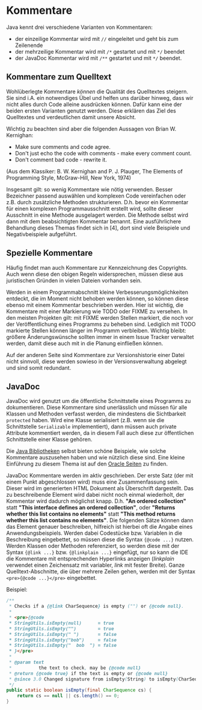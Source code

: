 # Kommentare

Java kennt drei verschiedene Varianten von Kommentaren:
 - der einzeilige Kommentar wird mit `//` eingeleitet und geht bis zum Zeilenende
 - der mehrzeilige Kommentar wird mit `/*` gestartet und mit `*/` beendet
 - der JavaDoc Kommentar wird mit `/**` gestartet und mit `*/` beendet. 
      
## Kommentare zum Quelltext

Wohlüberlegte Kommentare *können* die Qualität des Quelltextes steigern. Sie sind i.A. ein notwendiges Übel und 
helfen uns darüber hinweg, dass wir nicht alles durch Code alleine ausdrücken können. Dafür kann eine der beiden
ersten Varianten genutzt werden. Diese erklären das Ziel des Quelltextes und verdeutlichen damit unsere Absicht.

Wichtig zu beachten sind aber die folgenden Aussagen von Brian W. Kernighan:
 - Make sure comments and code agree.
 - Don't just echo the code with comments - make every comment count.
 - Don't comment bad code - rewrite it.

(Aus dem Klassiker: B. W. Kernighan and P. J. Plauger, The Elements of Programming Style, McGraw-Hill, New York, 1974)

Insgesamt gilt: so wenig Kommentare wie nötig verwenden. Besser Bezeichner passend auswählen und komplexen Code vereinfachen oder
z.B. durch zusätzliche Methoden strukturieren. D.h. bevor ein Kommentar für einen komplexen
Programmausschnitt erstellt wird, sollte dieser Ausschnitt in eine Methode ausgelagert werden. Die Methode selbst wird dann
mit dem beabsichtigten Kommentar benannt. Eine ausführlichere Behandlung dieses Themas findet sich in [4], dort
sind  viele Beispiele und Negativbeispiele aufgeführt.


## Spezielle Kommentare

Häufig findet man auch Kommentare zur Kennzeichnung des Copyrights. Auch wenn diese den obigen Regeln widersprechen,
müssen diese aus juristischen Gründen in vielen Dateien vorhanden sein.
 
Werden in einem Programmabschnitt kleine Verbesserungsmöglichkeiten entdeckt, die im Moment nicht behoben werden können,
so können diese ebenso mit einem Kommentar beschrieben werden. Hier ist wichtig, die Kommentare mit einer Markierung
wie TODO oder FIXME zu versehen. In den meisten Projekten gilt: mit FIXME werden Stellen markiert, die noch vor
der Veröffentlichung eines Programms zu beheben sind. Lediglich mit TODO markierte Stellen können länger im Programm
verbleiben. Wichtig bleibt: größere Änderungswünsche sollten immer in einem Issue Tracker verwaltet werden, damit diese
auch mit in die Planung einfließen können.

Auf der anderen Seite sind Kommentare zur Versionshistorie einer Datei nicht sinnvoll, diese werden sowieso in der
Versionsverwaltung abgelegt und sind somit redundant. 

## JavaDoc

JavaDoc wird genutzt um die öffentliche Schnittstelle eines Programms zu dokumentieren. Diese Kommentare sind unerlässlich 
und müssen für alle Klassen und Methoden verfasst werden, die mindestens die Sichtbarkeit `protected` haben. Wird eine Klasse
serialisiert (z.B. wenn sie die Schnittstelle `Serializable` implementiert), dann müssen auch
private Attribute kommentiert werden, da in diesem Fall auch diese zur öffentlichen Schnittstelle einer Klasse gehören. 

Die [Java Bibliotheken](http://docs.oracle.com/javase/8/docs/api/) selbst bieten schöne Beispiele, wie solche Kommentare 
auszusehen haben und wie nützlich diese sind. Eine kleine Einführung zu diesem Thema ist auf den
[Oracle Seiten](http://www.oracle.com/technetwork/java/javase/documentation/javadoc-137458.html) zu finden.

JavaDoc Kommentare werden im aktiv geschrieben. Der erste Satz (der mit einem Punkt abgeschlossen wird) muss eine
Zusammenfassung sein. Dieser wird im generierten HTML Dokument als Überschrift dargestellt. Das zu beschreibende Element 
wird dabei nicht noch einmal wiederholt, der Kommentar wird dadurch möglichst knapp.
D.h. **"An ordered collection"** statt **"This interface defines an ordered collection"**, oder 
**"Returns whether this list contains no elements"** statt **"This method returns whether this list contains no elements"**.
Die folgenden Sätze können dann das Element genauer beschreiben, hilfreich ist hierbei oft die Angabe eines 
Anwendungsbeispiels. Werden dabei Codestücke bzw. Variablen in die Beschreibung eingebettet, so müssen diese die Syntax 
`{@code ...}` nutzen. Werden Klassen oder Methoden referenziert, so werden diese mit der Syntax `{@link ...}` bzw. 
`{@linkplain ...}` eingefügt, nur so kann die IDE die Kommentare mit entsprechenden Hyperlinks anzeigen (*linkplain* verwendet
einen Zeichensatz mit variabler, *link* mit fester Breite). 
Ganze Quelltext-Abschnitte, die über mehrere Zeilen gehen, werden mit der Syntax `<pre>{@code ...}</pre>` eingebettet.

Beispiel:

```java
/**
 * Checks if a {@link CharSequence} is empty ("") or {@code null}.
 *
 * <pre>{@code
 * StringUtils.isEmpty(null)      = true
 * StringUtils.isEmpty("")        = true
 * StringUtils.isEmpty(" ")       = false
 * StringUtils.isEmpty("bob")     = false
 * StringUtils.isEmpty("  bob  ") = false
 * }</pre>
 *
 * @param text  
 *          the text to check, may be {@code null}
 * @return {@code true} if the text is empty or {@code null}
 * @since 3.0 Changed signature from isEmpty(String) to isEmpty(CharSequence)
 */
public static boolean isEmpty(final CharSequence cs) {
    return cs == null || cs.length() == 0;
}

```
